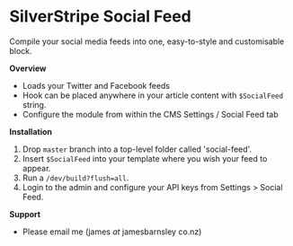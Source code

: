 SilverStripe Social Feed
========================

Compile your social media feeds into one, easy-to-style and customisable block.

**Overview**
- Loads your Twitter and Facebook feeds
- Hook can be placed anywhere in your article content with `$SocialFeed` string.
- Configure the module from within the CMS Settings / Social Feed tab

**Installation**
1. Drop `master` branch into a top-level folder called 'social-feed'.
2. Insert `$SocialFeed` into your template where you wish your feed to appear.
3. Run a `/dev/build?flush=all`.
4. Login to the admin and configure your API keys from Settings > Social Feed.

**Support**
- Please email me (james _at_ jamesbarnsley co.nz)